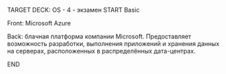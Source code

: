 TARGET DECK: OS - 4 - экзамен
START
Basic

Front: Microsoft Azure  

Back: блачная платформа компании Microsoft. 
Предоставляет возможность разработки, выполнения приложений и хранения данных на серверах, расположенных в распределённых дата-центрах.
<!--ID: 1663488761513-->
END 